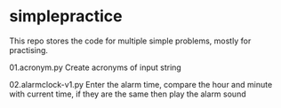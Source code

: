 # simplepractice
This repo stores the code for multiple simple problems, mostly for practising.

01.acronym.py
Create acronyms of input string

02.alarmclock-v1.py
Enter the alarm time, compare the hour and minute with current time, if they are the same then play the alarm sound